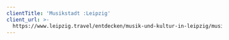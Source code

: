 ```yaml
---
clientTitle: 'Musikstadt :Leipzig'
client_url: >-
  https://www.leipzig.travel/entdecken/musik-und-kultur-in-leipzig/musik-in-leipzig
---
```


